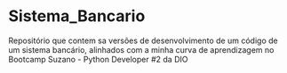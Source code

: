 # Sistema_Bancario
Repositório que contem sa versões de desenvolvimento de um código de um sistema bancário, alinhados com a minha curva de aprendizagem no Bootcamp  Suzano - Python Developer #2 da DIO
